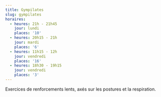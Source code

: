 ```yaml
---
title: Gympilates
slug: gympilates
horaires:
  - heures: 21h - 21h45
    jour: lundi
    places: '10'
  - heures: 20h15 - 21h
    jour: mardi
    places: '6'
  - heures: 11h15 - 12h
    jour: vendredi
    places: '16'
  - heures: 18h30 - 19h15
    jour: vendredi
    places: '3'
---
```

Exercices de renforcements lents, axés sur les postures et la respiration.
